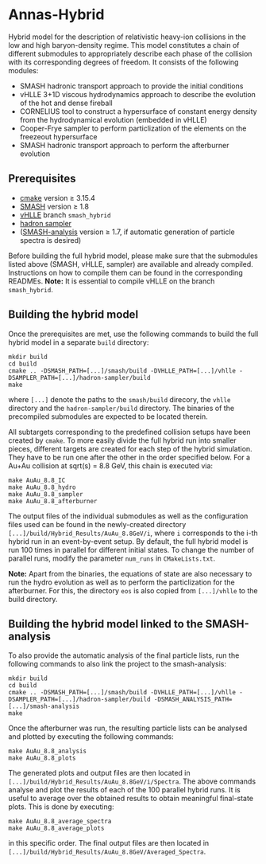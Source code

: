 # Annas-Hybrid
Hybrid model for the description of relativistic heavy-ion collisions in the low and high baryon-density regime. This model constitutes a chain of different submodules to appropriately describe each phase of the collision with its corresponding degrees of freedom. It consists of the following modules:
- SMASH hadronic transport approach to provide the initial conditions
- vHLLE 3+1D viscous hydrodynamics approach to describe the evolution of the hot and dense fireball
- CORNELIUS tool to construct a hypersurface of constant energy density from the hydrodynamical evolution (embedded in vHLLE)
- Cooper-Frye sampler to perform particlization of the elements on the freezeout hypersurface
- SMASH hadronic transport approach to perform the afterburner evolution

## Prerequisites
- [cmake](https://cmake.org) version &ge; 3.15.4
- [SMASH](https://github.com/smash-transport/smash) version &ge; 1.8
- [vHLLE](https://github.com/akschaefer/vhlle) branch `smash_hybrid`
- [hadron sampler](https://github.com/smash-transport/hadron-sampler/)
- ([SMASH-analysis](https://github.com/smash-transport/smash-analysis) version &ge; 1.7, if automatic generation of particle spectra is desired)

Before building the full hybrid model, please make sure that the submodules listed above (SMASH, vHLLE, sampler) are available and already compiled. Instructions on how to compile them can be found in the corresponding READMEs.
**Note:** It is essential to compile vHLLE on the branch `smash_hybrid`.

## Building the hybrid model

Once the prerequisites are met, use the following commands to build the full hybrid model in a separate `build` directory:

    mkdir build
    cd build
    cmake .. -DSMASH_PATH=[...]/smash/build -DVHLLE_PATH=[...]/vhlle -DSAMPLER_PATH=[...]/hadron-sampler/build
    make

where `[...]` denote the paths to the `smash/build` direcory, the `vhlle` directory and the `hadron-sampler/build` directory. The binaries of the precompiled submodules are expected to be located therein.

All subtargets corresponding to the predefined collision setups have been created by `cmake`. To more easily divide the full hybrid run into smaller pieces, different targets are created for each step of the hybrid simulation. They have to be run one after the other in the order specified below. For a Au+Au collision at sqrt(s) = 8.8 GeV, this chain is executed via:

    make AuAu_8.8_IC
    make AuAu_8.8_hydro
    make AuAu_8.8_sampler
    make AuAu_8.8_afterburner

The output files of the individual submodules as well as the configuration files used can be found in the newly-created directory `[...]/build/Hybrid_Results/AuAu_8.8GeV/i`, where `i` corresponds to the i-th hybrid run in an event-by-event setup. By default, the full hybrid model is run 100 times in parallel for different initial states. To change the number of parallel runs, modify the parameter `num_runs` in  `CMakeLists.txt`.

**Note:** Apart from the binaries, the equations of state are also necessary to run the hydro evolution as well as to perform the particlization for the afterburner. For this, the directory `eos` is also copied from `[...]/vhlle` to the build directory.

## Building the hybrid model linked to the SMASH-analysis
To also provide the automatic analysis of the final particle lists, run the following commands to also link the project to the smash-analysis:

    mkdir build
    cd build
    cmake .. -DSMASH_PATH=[...]/smash/build -DVHLLE_PATH=[...]/vhlle -DSAMPLER_PATH=[...]/hadron-sampler/build -DSMASH_ANALYSIS_PATH=[...]/smash-analysis
    make

Once the afterburner was run, the resulting particle lists can be analysed and plotted by executing the following commands:

    make AuAu_8.8_analysis
    make AuAu_8.8_plots

The generated plots and output files are then located in `[...]/build/Hybrid_Results/AuAu_8.8GeV/i/Spectra`. The above commands analyse and plot the results of each of the 100 parallel hybrid runs. It is useful to  average over the obtained results to obtain meaningful final-state plots. This is done by executing:

    make AuAu_8.8_average_spectra
    make AuAu_8.8_average_plots

  in this specific order. The final output files are then located in `[...]/build/Hybrid_Results/AuAu_8.8GeV/Averaged_Spectra`.
